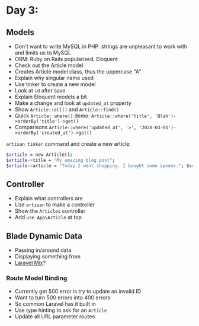 # Day 3:

## Models
- Don't want to write MySQL in PHP: strings are unpleasant to work with and limits us to MySQL
- ORM: Ruby on Rails popularised, Eloquent
- Check out the Article model
- Creates Article model class, thus the uppercase "A"
- Explain why singular name used
- Use tinker to create a new model
- Look at `id` after save
- Explain Eloquent models a bit
- Make a change and look at `updated_at` property
- Show `Article::all()` and `Article::find()`
- Quick `Article::where()` demo: `Article::where('title', 'Blah')->orderBy('title')->get()`
- Comparisons `Article::where('updated_at', '>', '2020-03-01')->orderBy('created_at')->get()`

`artisan tinker` command and create a new article:
```bash
$article = new Article();
$article->title = "My amazing blog post";
$article->article = "Today I went shopping. I bought some spoons."; $article->save();
```

## Controller
- Explain what controllers are
- Use `artisan` to make a controller
- Show the `Articles` controller
- Add `use App\Article` at top

## Blade Dynamic Data
- Passing in/around data
- Displaying something from 
- [Laravel Mix](https://laravel-mix.com)?

### Route Model Binding
- Currently get 500 error is try to update an invalid ID
- Want to turn 500 errors into 400 errors
- So common Laravel has it built in
- Use type hinting to ask for an `Article`
- Update all URL parameter routes